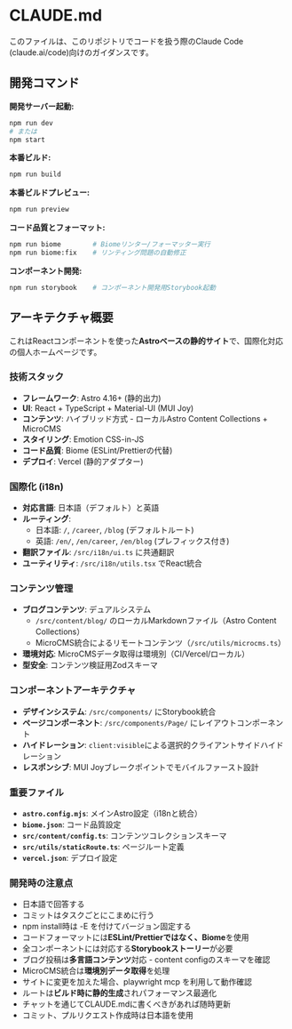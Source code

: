 # CLAUDE.md

このファイルは、このリポジトリでコードを扱う際のClaude Code (claude.ai/code)向けのガイダンスです。

## 開発コマンド

**開発サーバー起動:**
```bash
npm run dev
# または
npm start
```

**本番ビルド:**
```bash
npm run build
```

**本番ビルドプレビュー:**
```bash
npm run preview
```

**コード品質とフォーマット:**
```bash
npm run biome        # Biomeリンター/フォーマッター実行
npm run biome:fix    # リンティング問題の自動修正
```

**コンポーネント開発:**
```bash
npm run storybook    # コンポーネント開発用Storybook起動
```

## アーキテクチャ概要

これはReactコンポーネントを使った**Astroベースの静的サイト**で、国際化対応の個人ホームページです。

### 技術スタック
- **フレームワーク**: Astro 4.16+ (静的出力)
- **UI**: React + TypeScript + Material-UI (MUI Joy)
- **コンテンツ**: ハイブリッド方式 - ローカルAstro Content Collections + MicroCMS
- **スタイリング**: Emotion CSS-in-JS
- **コード品質**: Biome (ESLint/Prettierの代替)
- **デプロイ**: Vercel (静的アダプター)

### 国際化 (i18n)
- **対応言語**: 日本語（デフォルト）と英語
- **ルーティング**: 
  - 日本語: `/`, `/career`, `/blog` (デフォルトルート)
  - 英語: `/en/`, `/en/career`, `/en/blog` (プレフィックス付き)
- **翻訳ファイル**: `/src/i18n/ui.ts` に共通翻訳
- **ユーティリティ**: `/src/i18n/utils.tsx` でReact統合

### コンテンツ管理
- **ブログコンテンツ**: デュアルシステム
  - `/src/content/blog/` のローカルMarkdownファイル（Astro Content Collections）
  - MicroCMS統合によるリモートコンテンツ（`/src/utils/microcms.ts`）
- **環境対応**: MicroCMSデータ取得は環境別（CI/Vercel/ローカル）
- **型安全**: コンテンツ検証用Zodスキーマ

### コンポーネントアーキテクチャ
- **デザインシステム**: `/src/components/` にStorybook統合
- **ページコンポーネント**: `/src/components/Page/` にレイアウトコンポーネント
- **ハイドレーション**: `client:visible`による選択的クライアントサイドハイドレーション
- **レスポンシブ**: MUI Joyブレークポイントでモバイルファースト設計

### 重要ファイル
- **`astro.config.mjs`**: メインAstro設定（i18nと統合）
- **`biome.json`**: コード品質設定
- **`src/content/config.ts`**: コンテンツコレクションスキーマ
- **`src/utils/staticRoute.ts`**: ページルート定義
- **`vercel.json`**: デプロイ設定

### 開発時の注意点
- 日本語で回答する
- コミットはタスクごとにこまめに行う
- npm install時は -E を付けてバージョン固定する
- コードフォーマットには**ESLint/Prettierではなく、Biome**を使用
- 全コンポーネントには対応する**Storybookストーリー**が必要
- ブログ投稿は**多言語コンテンツ**対応 - content configのスキーマを確認
- MicroCMS統合は**環境別データ取得**を処理
- サイトに変更を加えた場合、playwright mcp を利用して動作確認
- ルートは**ビルド時に静的生成**されパフォーマンス最適化
- チャットを通じてCLAUDE.mdに書くべきがあれば随時更新
- コミット、プルリクエスト作成時は日本語を使用
